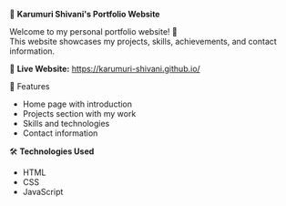 💼 **Karumuri Shivani's Portfolio Website**

Welcome to my personal portfolio website! 🌟  
This website showcases my projects, skills, achievements, and contact information.

🔗 **Live Website:** https://karumuri-shivani.github.io/

 📁 Features
- Home page with introduction
- Projects section with my work
- Skills and technologies
- Contact information

 🛠️ **Technologies Used**
- HTML
- CSS
- JavaScript

